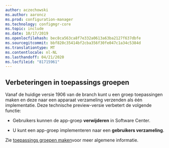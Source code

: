 ```yaml
---
author: aczechowski
ms.author: aaroncz
ms.prod: configuration-manager
ms.technology: configmgr-core
ms.topic: include
ms.date: 10/17/2019
ms.openlocfilehash: bec8ca563ca8f7e332a0613a63ba2127f637dbfe
ms.sourcegitcommit: bbf820c35414bf2cba356f30fe047c1a34c5384d
ms.translationtype: MT
ms.contentlocale: nl-NL
ms.lasthandoff: 04/21/2020
ms.locfileid: "81715961"
---
```

## <a name="improvements-to-application-groups"></a><a name="bkmk_appgrp"></a>Verbeteringen in toepassings groepen

<!--4760058-->

Vanaf de huidige versie 1906 van de branch kunt u een groep toepassingen maken en deze naar een apparaat verzameling verzenden als één implementatie. Deze technische preview-versie verbetert de volgende functie:

- Gebruikers kunnen de app-groep **verwijderen** in Software Center.

- U kunt een app-groep implementeren naar een **gebruikers verzameling**.

Zie [toepassings groepen maken](../../../../../apps/deploy-use/create-app-groups.md)voor meer algemene informatie.
